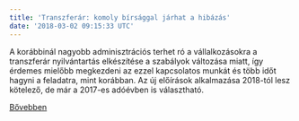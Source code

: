 ```yaml
---
title: 'Transzferár: komoly bírsággal járhat a hibázás'
date: '2018-03-02 09:15:33 UTC'
---
```


A korábbinál nagyobb adminisztrációs terhet ró a vállalkozásokra a transzferár nyilvántartás elkészítése a szabályok változása miatt, így érdemes mielőbb megkezdeni az ezzel kapcsolatos munkát és több időt hagyni a feladatra, mint korábban. Az új előírások alkalmazása 2018-tól lesz kötelező, de már a 2017-es adóévben is választható.


[Bővebben](http://ift.tt/2Fe72xQ)
